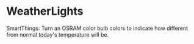 # WeatherLights
SmartThings: Turn an OSRAM color bulb colors to indicate how different from normal today's temperature will be.
